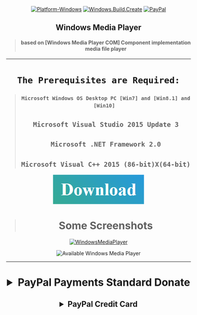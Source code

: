 <div align="center">

 <br /> <p>


<a href="https://github.com/MediaPlayerDesktopPC/WindowsMediaPlayer"><img src="https://createbrowser.github.io/AutoGetFeaturesCefSharpBrowserDesktopPC/Public/platform-windows.svg" alt="Platform-Windows" /></a>
<a href="https://github.com/MediaPlayerDesktopPC/WindowsMediaPlayer/releases"><img src="https://createbrowser.github.io/AutoGetFeaturesCefSharpBrowserDesktopPC/Public/Windows.CI.Build.svg" alt="Windows.Build.Create" /></a>
<a href="http://paypal.me/MohamedOsama914/5"><img src="https://img.shields.io/badge/Donate-PayPal-green.svg" alt="PayPal" /></a>


## Windows Media Player
> #### based on [Windows Media Player COM] Component implementation media file player

***

# **``The Prerequisites are Required:``**
 > ### ```Microsoft Windows OS Desktop PC [Win7] and [Win8.1] and [Win10] ```
 > ## ```Microsoft Visual Studio 2015 Update 3```
 > ## ```Microsoft .NET Framework 2.0```
 > ## ```Microsoft Visual C++ 2015 (86-bit)X(64-bit)```



  [![Build Downloader WindowsMediaPlayer ](https://raw.githubusercontent.com/CreateDownloader/KugouDownloader/master/Download.PNG)](https://github.com/MediaPlayerDesktopPC/WindowsMediaPlayer/releases/tag/) <!--(v75.1.140-pre01)-->


> # Some Screenshots
  
[![WindowsMediaPlayer ]()](http://paypal.me/MohamedOsama914/5)
<!--https://user-images.githubusercontent.com/12082147/63095869-9ba27800-bf6c-11e9-82c6-59b1c859a29c.png-->
  
![ Available Windows Media Player]()
<!--(https://user-images.githubusercontent.com/12082147/62966521-7f38fb00-be07-11e9-95ab-ef7835065fdc.png)-->


***

# <details><summary> PayPal Payments Standard Donate </summary>  <br /> <p> <a href="https://createbrowser.github.io/AutoGetFeaturesCefSharpBrowserDesktopPC/PayPal.html"><img src="https://raw.githubusercontent.com/CreateBrowser/AutoGetFeaturesCefSharpBrowserDesktopPC/master/Public/Button%20PayPal%20Donate.png" alt="PayPal Payments Standard Donate" /></a></p>  <br /> <p> <a href="http://paypal.me/MohamedOsama914/5"><img src="https://raw.githubusercontent.com/CreateBrowser/AutoGetFeaturesCefSharpBrowserDesktopPC/master/Public/paypay@2x.png?height=40px&width=30px" alt="PayPal Payments Standard Donate" /></a></p>
</details> 

## <details><summary> PayPal Credit Card</summary>  <br /> <p> <a href="http://paypal.me/MohamedOsama914/2"><img src="https://www.paypalobjects.com/webstatic/en_US/i/buttons/cc-badges-ppppcmcvdam.png" alt="Credit Card Badges" /></a>
</p>
</details>


<!--
-->

<br />
<p>

<!--
<a href="https://createbrowser.github.io/AutoGetFeaturesCefSharpBrowserDesktopPC/PayPal.html"><img src="https://img.shields.io/badge/paypal-donate-yellow.svg" alt="PayPal" /></a>
<a href="https://createbrowser.github.io/AutoGetFeaturesCefSharpBrowserDesktopPC/PayPal.html"><img src="https://img.shields.io/badge/%E6%94%AF%E4%BB%98%E5%AE%9D-%E5%90%91TA%E6%8D%90%E5%8A%A9-yellow.svg" alt="PayPal" /></a>
-->


<!--
**If you enjoy this CefSharp, please consider [supporting me](https://www.paypal.me/MohamedOsama914/10) for developing and maintaining this CefSharp Web Browser.**
-->
<!--
<p align="center">
  <a href="https://www.paypal.me/MohamedOsama914">
    <img src="https://www.paypalobjects.com/en_US/i/btn/btn_donate_LG.gif" />
  </a>
</p>
</div>
-->

